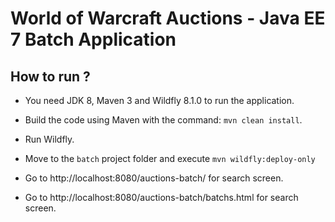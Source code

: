 # World of Warcraft Auctions - Java EE 7 Batch Application #

## How to run ? ##

* You need JDK 8, Maven 3 and Wildfly 8.1.0 to run the application.

* Build the code using Maven with the command: `mvn clean install`.

* Run Wildfly.

* Move to the `batch` project folder and execute `mvn wildfly:deploy-only`

* Go to http://localhost:8080/auctions-batch/ for search screen.

* Go to http://localhost:8080/auctions-batch/batchs.html for search screen.
